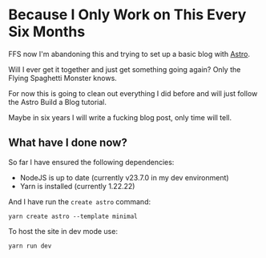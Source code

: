 # Because I Only Work on This Every Six Months #

FFS now I'm abandoning this and trying to set up a basic blog with [Astro](https://docs.astro.build/en/getting-started/).

Will I ever get it together and just get something going again? Only the Flying Spaghetti  Monster knows.

For now this is going to clean out everything I did before and will just follow the Astro Build a Blog tutorial.

Maybe in six years I will write a fucking  blog post, only time will tell.

## What have I done now?

So far I have ensured the following dependencies:

  * NodeJS is up to date (currently v23.7.0 in my dev environment)
  * Yarn is installed (currently 1.22.22)

And I have run the `create astro` command:

```yarn create astro --template minimal```

To host the site in dev mode  use:

```yarn run dev```
